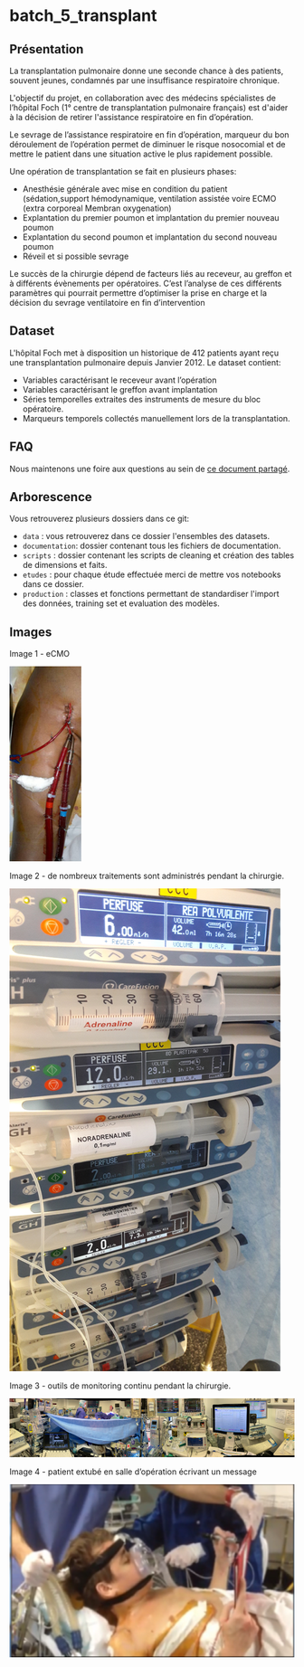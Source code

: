 # batch_5_transplant

## Présentation

La transplantation pulmonaire donne une seconde chance à des patients, souvent jeunes, condamnés par une insuffisance respiratoire chronique.

L'objectif du projet, en collaboration avec des médecins spécialistes de l’hôpital Foch (1° centre de transplantation pulmonaire français) est d'aider à la décision de retirer l'assistance respiratoire en fin d’opération.

Le sevrage de l’assistance respiratoire en fin d’opération, marqueur du bon déroulement de l’opération permet de diminuer le risque nosocomial et de mettre le patient dans une situation active le plus rapidement possible.

Une opération de transplantation se fait en plusieurs phases:

- Anesthésie générale avec mise en condition du patient (sédation,support hémodynamique, ventilation assistée voire ECMO (extra corporeal Membran oxygenation)
- Explantation du premier poumon et implantation du premier nouveau poumon
- Explantation du second poumon et implantation du second nouveau poumon
- Réveil et si possible sevrage

Le succès de la chirurgie dépend de facteurs liés au receveur, au greffon et à différents évènements per opératoires. C’est l’analyse de ces différents paramètres qui pourrait permettre d’optimiser la prise en charge et la décision du sevrage ventilatoire en fin d’intervention

## Dataset

L'hôpital Foch met à disposition un historique de 412 patients ayant reçu une transplantation pulmonaire depuis Janvier 2012. Le dataset contient:

- Variables caractérisant le receveur avant l’opération
- Variables caractérisant le greffon avant implantation
- Séries temporelles extraites des instruments de mesure du bloc opératoire.
- Marqueurs temporels collectés manuellement lors de la transplantation.

## FAQ

Nous maintenons une foire aux questions au sein de [ce document partagé](https://docs.google.com/document/d/1d_Tbq-IAW-30KVEQZv_IKozlDDtzy6QnfETXtgBTucw/edit).


## Arborescence 

Vous retrouverez plusieurs dossiers dans ce git:

- `data` : vous retrouverez dans ce dossier l'ensembles des datasets.
- `documentation`: dossier contenant tous les fichiers de documentation.
- `scripts` : dossier contenant les scripts de cleaning et création des tables de dimensions et faits.
- `etudes` : pour chaque étude effectuée merci de mettre vos notebooks dans ce dossier.
- `production` : classes et fonctions permettant de standardiser l'import des données, training set et evaluation des modèles.

## Images

Image 1 - eCMO

![ECMO](images/ecmo.png)

Image 2 - de nombreux traitements sont administrés pendant la chirurgie.

![traitements](images/traitements.png)

Image 3 - outils de monitoring continu pendant la chirurgie.

![monitoring](images/monitoring.png)

Image 4 - patient extubé en salle d’opération écrivant un message

![extubation](images/extubation.png)
